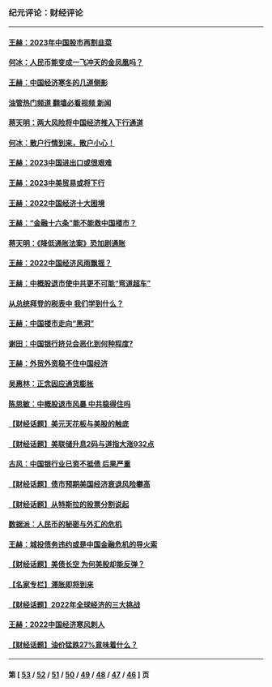 ### 纪元评论：财经评论
---
#### [王赫：2023年中国股市再割韭菜](../../pages/nsc1026/n13965334.md?04090330) 
#### [何冰：人民币能变成一飞冲天的金凤凰吗？](../../pages/nsc1026/n13964999.md?04090330) 
#### [王赫：中国经济寒冬的几道侧影](../../pages/nsc1026/n13932953.md?04090330) 
#### [油管热门频道 翻墙必看视频 新闻](ok?04090330)
#### [蒋天明：两大风险将中国经济推入下行通道](../../pages/nsc1026/n13929820.md?04090330) 
#### [何冰：散户行情到来，散户小心！](../../pages/nsc1026/n13928308.md?04090330) 
#### [王赫：2023中国进出口或很艰难](../../pages/nsc1026/n13911515.md?04090330) 
#### [王赫：2023中美贸易或将下行](../../pages/nsc1026/n13899005.md?04090330) 
#### [王赫：2022中国经济十大困境](../../pages/nsc1026/n13883766.md?04090330) 
#### [王赫：“金融十六条”能不能救中国楼市？](../../pages/nsc1026/n13868431.md?04090330) 
#### [蒋天明：《降低通胀法案》恐加剧通胀](../../pages/nsc1026/n13806996.md?04090330) 
#### [王赫：2022中国经济风雨飘摇？](../../pages/nsc1026/n13803207.md?04090330) 
#### [王赫：中概股退市使中共更不可能“弯道超车”](../../pages/nsc1026/n13802858.md?04090330) 
#### [从总统拜登的税表中 我们学到什么？](../../pages/nsc1026/n13773081.md?04090330) 
#### [王赫：中国楼市走向“黑洞”](../../pages/nsc1026/n13770647.md?04090330) 
#### [谢田：中国银行挤兑会恶化到何种程度?](../../pages/nsc1026/n13766965.md?04090330) 
#### [王赫：外贸外资稳不住中国经济](../../pages/nsc1026/n13753933.md?04090330) 
#### [吴惠林：正念因应通货膨胀](../../pages/nsc1026/n13750350.md?04090330) 
#### [陈思敏：中概股退市风暴 中共稳得住吗](../../pages/nsc1026/n13738978.md?04090330) 
#### [【财经话题】美元天花板与美股的触底](../../pages/nsc1026/n13736495.md?04090330) 
#### [【财经话题】美联储升息2码与道指大涨932点](../../pages/nsc1026/n13727377.md?04090330) 
#### [古风：中国银行业已资不抵债 后果严重](../../pages/nsc1026/n13726111.md?04090330) 
#### [【财经话题】债市预期美国经济衰退风险攀高](../../pages/nsc1026/n13698043.md?04090330) 
#### [【财经话题】从特斯拉的股票分割说起](../../pages/nsc1026/n13679733.md?04090330) 
#### [数据派：人民币的秘密与外汇的危机](../../pages/nsc1026/n13667092.md?04090330) 
#### [王赫：城投债务违约或是中国金融危机的导火索](../../pages/nsc1026/n13665322.md?04090330) 
#### [【财经话题】美债长空 为何美股却能反弹？](../../pages/nsc1026/n13665895.md?04090330) 
#### [【名家专栏】滞胀即将到来](../../pages/nsc1026/n13658171.md?04090330) 
#### [【财经话题】2022年全球经济的三大挑战](../../pages/nsc1026/n13654423.md?04090330) 
#### [王赫：2022中国经济寒风刺人](../../pages/nsc1026/n13651403.md?04090330) 
#### [【财经话题】油价猛跌27%意味着什么？](../../pages/nsc1026/n13648767.md?04090330) 

---
#### 第 [ [53](./53.md?04090330) / [52](./52.md?04090330) / [51](./51.md?04090330) / [50](./50.md?04090330) / [49](./49.md?04090330) / [48](./48.md?04090330) / [47](./47.md?04090330) / [46](./46.md?04090330) ] 页
